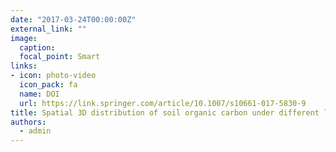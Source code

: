 ```yaml
---
date: "2017-03-24T00:00:00Z"
external_link: ""
image:
  caption: 
  focal_point: Smart
links:
- icon: photo-video
  icon_pack: fa
  name: DOI
  url: https://link.springer.com/article/10.1007/s10661-017-5830-9
title: Spatial 3D distribution of soil organic carbon under different land use types
authors: 
  - admin
---
```

